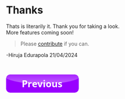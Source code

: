 # Thanks

Thats is literarily it. Thank you for taking a look.
<br>
More features coming soon!


> Please [contribute](contributions.md) if you can.


-Hiruja Edurapola 21/04/2024

<br>

[![Previous](prev.png)](other.md)